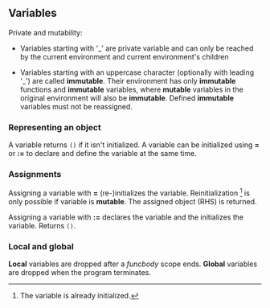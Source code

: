 ## Variables

Private and mutability:

- Variables starting with '\_' are private variable and can only be reached by
  the current environment and current environment's children

- Variables starting with an uppercase character (optionally with leading '\_')
  are called **immutable**. Their environment has only **immutable** functions
  and **immutable** variables, where **mutable** variables in the original
  environment will also be **immutable**. Defined **immutable** variables must
  not be reassigned.

### Representing an object

A variable returns ``()`` if it isn't initialized.  A variable can be
initialized using **=** or **:=** to declare and define the variable at the
same time.

### Assignments

Assigning a variable with **=** (re-)initializes the variable. Reinitialization
[^reinit] is only possible if variable is **mutable**. The assigned object
(RHS) is returned.

Assigning a variable with **:=** declares the variable and the initializes
the variable. Returns ``()``.

[^reinit]: The variable is already initialized.

### Local and global

**Local** variables are dropped after a *funcbody* scope ends. **Global**
variables are dropped when the program terminates.
